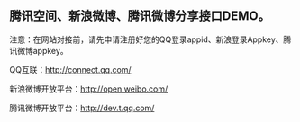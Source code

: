 ## 腾讯空间、新浪微博、腾讯微博分享接口DEMO。

注意：在网站对接前，请先申请注册好您的QQ登录appid、新浪登录Appkey、腾讯微博appkey。

QQ互联：http://connect.qq.com/

新浪微博开放平台：http://open.weibo.com/

腾讯微博开放平台：http://dev.t.qq.com/